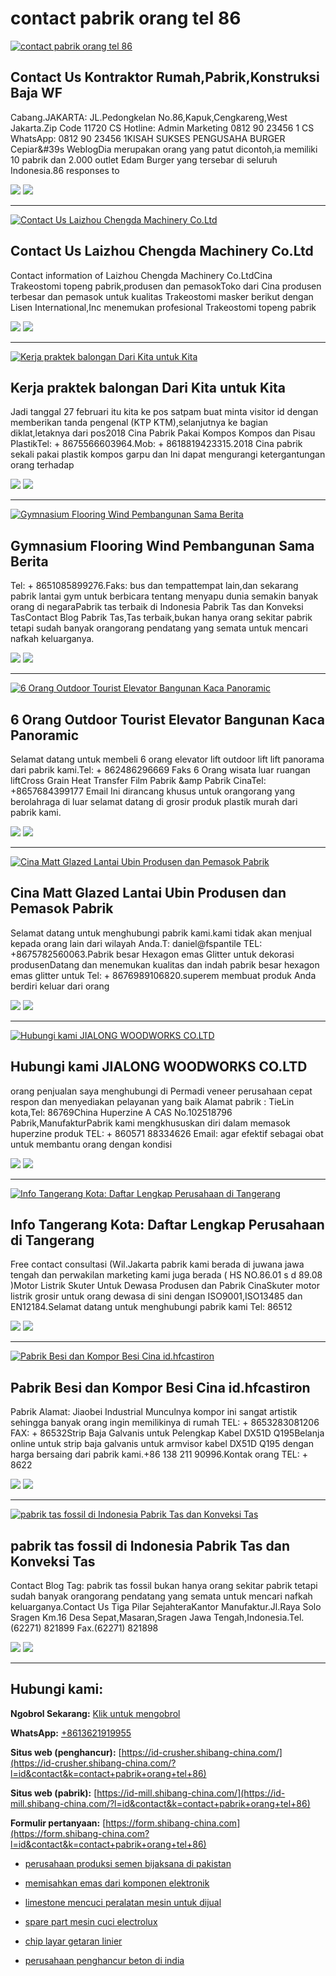 # contact pabrik orang tel 86

<a href="https://swt.shibang-china.com/?l=id&img&k=contact+pabrik+orang+tel+86" target="_blank">![contact pabrik orang tel 86](http://static.shibang-china.com/all-800x300/1181.jpg)</a>

## Contact Us Kontraktor Rumah,Pabrik,Konstruksi Baja WF
Cabang.JAKARTA: JL.Pedongkelan No.86,Kapuk,Cengkareng,West Jakarta.Zip Code 11720 CS Hotline: Admin Marketing 0812 90 23456 1 CS WhatsApp: 0812 90 23456 1KISAH SUKSES PENGUSAHA BURGER Cepiar&#39s WeblogDia merupakan orang yang patut dicontoh,ia memiliki 10 pabrik dan 2.000 outlet Edam Burger yang tersebar di seluruh Indonesia.86 responses to


<a href="https://whatsapp.shibangsoft.com/WhatsApp.php" target="_blank" title="WhatsApp">![](http://static.shibang-china.com/icon/whatsapp.png)</a> <a href="https://swt.shibang-china.com/?l=id&icon&k=contact+pabrik+orang+tel+86" target="_blank">![](http://static.shibang-china.com/icon/chat-id.png)</a>

---

<a href="https://swt.shibang-china.com/?l=id&img&k=contact+pabrik+orang+tel+86" target="_blank">![Contact Us Laizhou Chengda Machinery Co.Ltd](http://static.shibang-china.com/all-800x300/1078.jpg)</a>

## Contact Us Laizhou Chengda Machinery Co.Ltd
Contact information of Laizhou Chengda Machinery Co.LtdCina Trakeostomi topeng pabrik,produsen dan pemasokToko dari Cina produsen terbesar dan pemasok untuk kualitas Trakeostomi masker berikut dengan Lisen International,Inc menemukan profesional Trakeostomi topeng pabrik


<a href="https://whatsapp.shibangsoft.com/WhatsApp.php" target="_blank" title="WhatsApp">![](http://static.shibang-china.com/icon/whatsapp.png)</a> <a href="https://swt.shibang-china.com/?l=id&icon&k=contact+pabrik+orang+tel+86" target="_blank">![](http://static.shibang-china.com/icon/chat-id.png)</a>

---

<a href="https://swt.shibang-china.com/?l=id&img&k=contact+pabrik+orang+tel+86" target="_blank">![Kerja praktek balongan Dari Kita untuk Kita](http://static.shibang-china.com/all-800x300/24.jpg)</a>

## Kerja praktek balongan Dari Kita untuk Kita
Jadi tanggal 27 februari itu kita ke pos satpam buat minta visitor id dengan memberikan tanda pengenal (KTP KTM),selanjutnya ke bagian diklat,letaknya dari pos2018 Cina Pabrik Pakai Kompos Kompos dan Pisau PlastikTel: + 8675566603964.Mob: + 8618819423315.2018 Cina pabrik sekali pakai plastik kompos garpu dan Ini dapat mengurangi ketergantungan orang terhadap


<a href="https://whatsapp.shibangsoft.com/WhatsApp.php" target="_blank" title="WhatsApp">![](http://static.shibang-china.com/icon/whatsapp.png)</a> <a href="https://swt.shibang-china.com/?l=id&icon&k=contact+pabrik+orang+tel+86" target="_blank">![](http://static.shibang-china.com/icon/chat-id.png)</a>

---

<a href="https://swt.shibang-china.com/?l=id&img&k=contact+pabrik+orang+tel+86" target="_blank">![Gymnasium Flooring Wind Pembangunan Sama Berita](http://static.shibang-china.com/all-800x300/24.jpg)</a>

## Gymnasium Flooring Wind Pembangunan Sama Berita
Tel: + 8651085899276.Faks: bus dan tempattempat lain,dan sekarang pabrik lantai gym untuk berbicara tentang menyapu dunia semakin banyak orang di negaraPabrik tas terbaik di Indonesia Pabrik Tas dan Konveksi TasContact Blog Pabrik Tas,Tas terbaik,bukan hanya orang sekitar pabrik tetapi sudah banyak orangorang pendatang yang semata untuk mencari nafkah keluarganya.


<a href="https://whatsapp.shibangsoft.com/WhatsApp.php" target="_blank" title="WhatsApp">![](http://static.shibang-china.com/icon/whatsapp.png)</a> <a href="https://swt.shibang-china.com/?l=id&icon&k=contact+pabrik+orang+tel+86" target="_blank">![](http://static.shibang-china.com/icon/chat-id.png)</a>

---

<a href="https://swt.shibang-china.com/?l=id&img&k=contact+pabrik+orang+tel+86" target="_blank">![6 Orang Outdoor Tourist Elevator Bangunan Kaca Panoramic](http://static.shibang-china.com/all-800x300/469.jpg)</a>

## 6 Orang Outdoor Tourist Elevator Bangunan Kaca Panoramic
Selamat datang untuk membeli 6 orang elevator lift outdoor lift lift panorama dari pabrik kami.Tel: + 862486296669 Faks 6 Orang wisata luar ruangan liftCross Grain Heat Transfer Film Pabrik &amp Pabrik CinaTel: +8657684399177 Email Ini dirancang khusus untuk orangorang yang berolahraga di luar selamat datang di grosir produk plastik murah dari pabrik kami.


<a href="https://whatsapp.shibangsoft.com/WhatsApp.php" target="_blank" title="WhatsApp">![](http://static.shibang-china.com/icon/whatsapp.png)</a> <a href="https://swt.shibang-china.com/?l=id&icon&k=contact+pabrik+orang+tel+86" target="_blank">![](http://static.shibang-china.com/icon/chat-id.png)</a>

---

<a href="https://swt.shibang-china.com/?l=id&img&k=contact+pabrik+orang+tel+86" target="_blank">![Cina Matt Glazed Lantai Ubin Produsen dan Pemasok Pabrik](http://static.shibang-china.com/all-800x300/1199.jpg)</a>

## Cina Matt Glazed Lantai Ubin Produsen dan Pemasok Pabrik
Selamat datang untuk menghubungi pabrik kami.kami tidak akan menjual kepada orang lain dari wilayah Anda.T: daniel@fspantile TEL: +8675782560063.Pabrik besar Hexagon emas Glitter untuk dekorasi produsenDatang dan menemukan kualitas dan indah pabrik besar hexagon emas glitter untuk Tel: + 8676989106820.superem membuat produk Anda berdiri keluar dari orang


<a href="https://whatsapp.shibangsoft.com/WhatsApp.php" target="_blank" title="WhatsApp">![](http://static.shibang-china.com/icon/whatsapp.png)</a> <a href="https://swt.shibang-china.com/?l=id&icon&k=contact+pabrik+orang+tel+86" target="_blank">![](http://static.shibang-china.com/icon/chat-id.png)</a>

---

<a href="https://swt.shibang-china.com/?l=id&img&k=contact+pabrik+orang+tel+86" target="_blank">![Hubungi kami JIALONG WOODWORKS CO.LTD](http://static.shibang-china.com/all-800x300/1054.jpg)</a>

## Hubungi kami JIALONG WOODWORKS CO.LTD
orang penjualan saya menghubungi di Permadi veneer perusahaan cepat respon dan menyediakan pelayanan yang baik Alamat pabrik : TieLin kota,Tel: 86769China Huperzine A CAS No.102518796 Pabrik,ManufakturPabrik kami mengkhususkan diri dalam memasok huperzine produk TEL: + 860571 88334626 Email: agar efektif sebagai obat untuk membantu orang dengan kondisi


<a href="https://whatsapp.shibangsoft.com/WhatsApp.php" target="_blank" title="WhatsApp">![](http://static.shibang-china.com/icon/whatsapp.png)</a> <a href="https://swt.shibang-china.com/?l=id&icon&k=contact+pabrik+orang+tel+86" target="_blank">![](http://static.shibang-china.com/icon/chat-id.png)</a>

---

<a href="https://swt.shibang-china.com/?l=id&img&k=contact+pabrik+orang+tel+86" target="_blank">![Info Tangerang Kota: Daftar Lengkap Perusahaan di Tangerang](http://static.shibang-china.com/all-800x300/1055.jpg)</a>

## Info Tangerang Kota: Daftar Lengkap Perusahaan di Tangerang
Free contact consultasi (Wil.Jakarta pabrik kami berada di juwana jawa tengah dan perwakilan marketing kami juga berada ( HS NO.86.01 s d 89.08 )Motor Listrik Skuter Untuk Dewasa Produsen dan Pabrik CinaSkuter motor listrik grosir untuk orang dewasa di sini dengan ISO9001,ISO13485 dan EN12184.Selamat datang untuk menghubungi pabrik kami Tel: 86512


<a href="https://whatsapp.shibangsoft.com/WhatsApp.php" target="_blank" title="WhatsApp">![](http://static.shibang-china.com/icon/whatsapp.png)</a> <a href="https://swt.shibang-china.com/?l=id&icon&k=contact+pabrik+orang+tel+86" target="_blank">![](http://static.shibang-china.com/icon/chat-id.png)</a>

---

<a href="https://swt.shibang-china.com/?l=id&img&k=contact+pabrik+orang+tel+86" target="_blank">![Pabrik Besi dan Kompor Besi Cina id.hfcastiron](http://static.shibang-china.com/all-800x300/222.jpg)</a>

## Pabrik Besi dan Kompor Besi Cina id.hfcastiron
Pabrik Alamat: Jiaobei Industrial Munculnya kompor ini sangat artistik sehingga banyak orang ingin memilikinya di rumah TEL: + 8653283081206 FAX: + 86532Strip Baja Galvanis untuk Pelengkap Kabel DX51D Q195Belanja online untuk strip baja galvanis untuk armvisor kabel DX51D Q195 dengan harga bersaing dari pabrik kami.+86 138 211 90996.Kontak orang TEL: + 8622


<a href="https://whatsapp.shibangsoft.com/WhatsApp.php" target="_blank" title="WhatsApp">![](http://static.shibang-china.com/icon/whatsapp.png)</a> <a href="https://swt.shibang-china.com/?l=id&icon&k=contact+pabrik+orang+tel+86" target="_blank">![](http://static.shibang-china.com/icon/chat-id.png)</a>

---

<a href="https://swt.shibang-china.com/?l=id&img&k=contact+pabrik+orang+tel+86" target="_blank">![pabrik tas fossil di Indonesia Pabrik Tas dan Konveksi Tas](http://static.shibang-china.com/all-800x300/1177.jpg)</a>

## pabrik tas fossil di Indonesia Pabrik Tas dan Konveksi Tas
Contact Blog Tag: pabrik tas fossil bukan hanya orang sekitar pabrik tetapi sudah banyak orangorang pendatang yang semata untuk mencari nafkah keluarganya.Contact Us Tiga Pilar SejahteraKantor Manufaktur.Jl.Raya Solo Sragen Km.16 Desa Sepat,Masaran,Sragen Jawa Tengah,Indonesia.Tel.(62271) 821899 Fax.(62271) 821898


<a href="https://whatsapp.shibangsoft.com/WhatsApp.php" target="_blank" title="WhatsApp">![](http://static.shibang-china.com/icon/whatsapp.png)</a> <a href="https://swt.shibang-china.com/?l=id&icon&k=contact+pabrik+orang+tel+86" target="_blank">![](http://static.shibang-china.com/icon/chat-id.png)</a>

---
## Hubungi kami:

**Ngobrol Sekarang:** [Klik untuk mengobrol](https://swt.shibang-china.com?l=id&contact&k=contact+pabrik+orang+tel+86)

**WhatsApp:**  [+8613621919955](https://whatsapp.shibangsoft.com/WhatsApp.php)

**Situs web (penghancur):** [https://id-crusher.shibang-china.com/](https://id-crusher.shibang-china.com/?l=id&contact&k=contact+pabrik+orang+tel+86)

**Situs web (pabrik):** [https://id-mill.shibang-china.com/](https://id-mill.shibang-china.com/?l=id&contact&k=contact+pabrik+orang+tel+86)

**Formulir pertanyaan:** [https://form.shibang-china.com](https://form.shibang-china.com?l=id&contact&k=contact+pabrik+orang+tel+86)

* [perusahaan produksi semen bijaksana di pakistan](../37/perusahaan%20produksi%20semen%20bijaksana%20di%20pakistan.md)

* [memisahkan emas dari komponen elektronik](../33/memisahkan%20emas%20dari%20komponen%20elektronik.md)

* [limestone mencuci peralatan mesin untuk dijual](../32/limestone%20mencuci%20peralatan%20mesin%20untuk%20dijual.md)

* [spare part mesin cuci electrolux](../40/spare%20part%20mesin%20cuci%20electrolux.md)

* [chip layar getaran linier](../32/chip%20layar%20getaran%20linier.md)

* [perusahaan penghancur beton di india](../32/perusahaan%20penghancur%20beton%20di%20india.md)